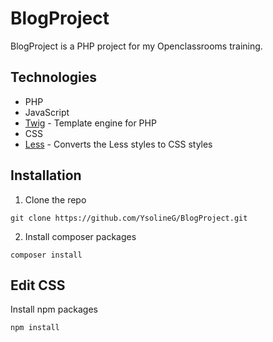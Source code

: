 # BlogProject

BlogProject is a PHP project for my Openclassrooms training.

## Technologies

- PHP
- JavaScript
- [Twig](https://twig.symftwigony.com/) - Template engine for PHP
- CSS
- [Less](https://lesscss.org/) - Converts the Less styles to CSS styles

## Installation

1. Clone the repo

`git clone https://github.com/YsolineG/BlogProject.git`

2. Install composer packages

`composer install`

## Edit CSS

Install npm packages

`npm install`


